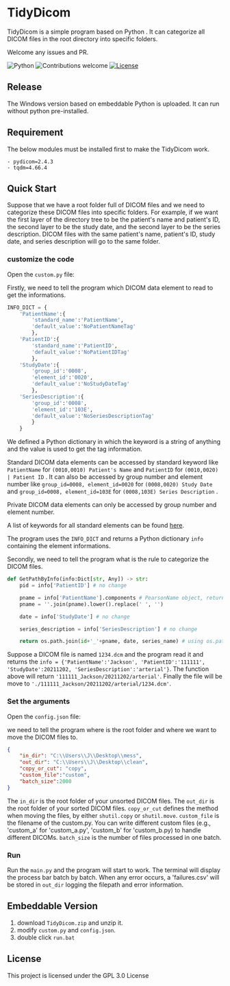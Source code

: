 # TidyDicom

TidyDicom is a simple program based on Python . It can categorize all DICOM files in the root directory into specific folders. 

Welcome any issues and PR. 

![Python](https://img.shields.io/badge/python-v3.8-blue.svg)
![Contributions welcome](https://img.shields.io/badge/contributions-welcome-orange.svg)
[![License](https://img.shields.io/badge/license-GPL3.0-blue.svg)](https://www.gnu.org/licenses/gpl-3.0.en.html)

## Release

The Windows version based on embeddable Python is uploaded. It can run without python pre-installed.

## Requirement

The below modules must be installed first to make the TidyDicom work. 

```
- pydicom=2.4.3
- tqdm=4.66.4
```

## Quick Start

Suppose that we have a root folder full of DICOM files and we need to categorize these DICOM files into specific folders. For example, if we want the first layer of the directory tree to be the patient's name and patient's ID, the second layer to be the study date, and the second layer to be the series description. DICOM files with the same patient's name, patient's ID, study date, and series description will go to the same folder.

### customize the code

Open the `custom.py` file:

Firstly, we need to tell the program which DICOM data element to read to get the informations. 

```python
INFO_DICT = {
    'PatientName':{
        'standard_name':'PatientName', 
        'default_value':'NoPatientNameTag'
        },
    'PatientID':{
        'standard_name':'PatientID', 
        'default_value':'NoPatientIDTag'
        },
    'StudyDate':{
        'group_id':'0008', 
        'element_id':'0020', 
        'default_value':'NoStudyDateTag'
        },
    'SeriesDescription':{
        'group_id':'0008', 
        'element_id':'103E', 
        'default_value':'NoSeriesDescriptionTag'
        }
    }
```

We defined a Python dictionary in which the keyword is a string of anything and the value is used to get the tag information.

Standard DICOM data elements can be accessed by standard keyword like `PatientName` for  `(0010,0010) Patient's Name` and `PatientID` for `(0010,0020) | Patient ID` . It can also be accessed by group number and element number like `group_id=0008, element_id=0020` for `(0008,0020) Study Date` and `group_id=0008, element_id=103E` for `(0008,103E) Series Description` . 

Private DICOM data elements can only be accessed by group number and element number.

A list of keywords for all standard elements can be found [here](https://dicom.nema.org/medical/dicom/current/output/chtml/part06/chapter_6.html).

The program uses the `INFO_DICT` and returns a Python dictionary `info` containing the element informations.

Secondly, we need to tell the program what is the rule to categorize the DICOM files.

```python
def GetPathByInfo(info:Dict[str, Any]) -> str:
    pid = info['PatientID'] # no change

    pname = info['PatientName'].components # PearsonName object, return tuple
    pname = ''.join(pname).lower().replace(' ', '')

    date = info['StudyDate'] # no change

    series_description = info['SeriesDescription'] # no change

    return os.path.join(id+'_'+pname, date, series_name) # using os.path.join is a safe method for all OS.
```

Suppose a DICOM file is named `1234.dcm` and the program read it and returns the `info = {'PatientName':'Jackson', 'PatientID':'111111', 'StudyDate':20211202, 'SeriesDescription':'arterial'}`. The function above will return `'111111_Jackson/20211202/arterial'`. Finally the file will be move to `'./111111_Jackson/20211202/arterial/1234.dcm'`.

### Set the arguments

Open the `config.json` file:

we need to tell the program where is the root folder and where we want to move the DICOM files to.

```json
{
    "in_dir": "C:\\Users\\J\\Desktop\\mess",
    "out_dir": "C:\\Users\\J\\Desktop\\clean",
    "copy_or_cut": "copy", 
    "custom_file":"custom", 
    "batch_size":2000
}
```

The `in_dir` is the root folder of your unsorted DICOM files. The `out_dir` is the root folder of your sorted DICOM files. `copy_or_cut` defines the method when moving the files, by either `shutil.copy` or `shutil.move`. `custom_file` is the filename of the custom.py. You can write different custom files (e.g., 'custom_a' for 'custom_a.py', 'custom_b' for 'custom_b.py) to handle different DICOMs. `batch_size` is the number of files processed in one batch.

### Run

Run the `main.py` and the program will start to work.
The terminal will display the process bar batch by batch.
When any error occurs, a 'failures.csv' will be stored in `out_dir` logging the filepath and error information.

## Embeddable Version

1. download `TidyDicom.zip` and unzip it.
2. modify `custom.py` and `config.json`.
3. double click `run.bat`

## License 

This project is licensed under the GPL 3.0 License

